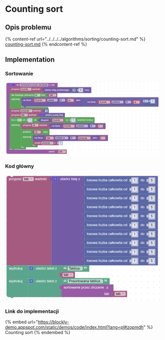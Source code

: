 # Counting sort

## Opis problemu

{% content-ref url="../../../../algorithms/sorting/counting-sort.md" %}
[counting-sort.md](../../../../algorithms/sorting/counting-sort.md)
{% endcontent-ref %}

## Implementation

### Sortowanie

![](../../../../.gitbook/assets/counting_sort.png)

### Kod główny

![](../../../../.gitbook/assets/counting_sort_main.png)

### Link do implementacji

{% embed url="https://blockly-demo.appspot.com/static/demos/code/index.html?lang=pl#zopmdh" %}
Counting sort
{% endembed %}
